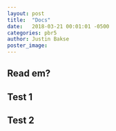 ```yaml
---
layout: post
title:  "Docs"
date:   2018-03-21 00:01:01 -0500
categories: pbr5
author: Justin Bakse
poster_image: 
---
```


## Read em?


## Test 1
<div id="example-1" class="media"></div>
<script src="/smudge/media/js/sketch.js" data-ui-target="example-1"></script>


## Test 2
<div id="example-2" class="media"></div>
<script src="/smudge/media/js/sketch-2.js"></script>


